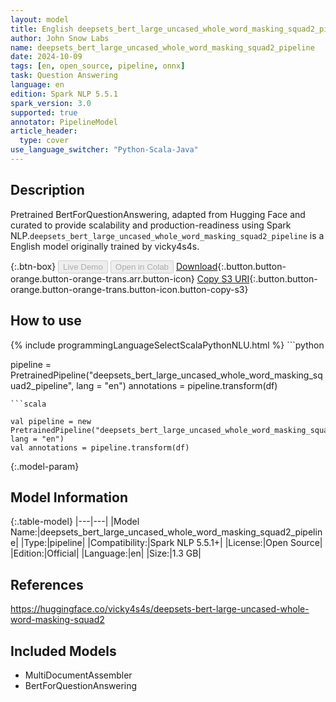 ```yaml
---
layout: model
title: English deepsets_bert_large_uncased_whole_word_masking_squad2_pipeline pipeline BertForQuestionAnswering from vicky4s4s
author: John Snow Labs
name: deepsets_bert_large_uncased_whole_word_masking_squad2_pipeline
date: 2024-10-09
tags: [en, open_source, pipeline, onnx]
task: Question Answering
language: en
edition: Spark NLP 5.5.1
spark_version: 3.0
supported: true
annotator: PipelineModel
article_header:
  type: cover
use_language_switcher: "Python-Scala-Java"
---
```


## Description

Pretrained BertForQuestionAnswering, adapted from Hugging Face and curated to provide scalability and production-readiness using Spark NLP.`deepsets_bert_large_uncased_whole_word_masking_squad2_pipeline` is a English model originally trained by vicky4s4s.

{:.btn-box}
<button class="button button-orange" disabled>Live Demo</button>
<button class="button button-orange" disabled>Open in Colab</button>
[Download](https://s3.amazonaws.com/auxdata.johnsnowlabs.com/public/models/deepsets_bert_large_uncased_whole_word_masking_squad2_pipeline_en_5.5.1_3.0_1728450177112.zip){:.button.button-orange.button-orange-trans.arr.button-icon}
[Copy S3 URI](s3://auxdata.johnsnowlabs.com/public/models/deepsets_bert_large_uncased_whole_word_masking_squad2_pipeline_en_5.5.1_3.0_1728450177112.zip){:.button.button-orange.button-orange-trans.button-icon.button-copy-s3}

## How to use



<div class="tabs-box" markdown="1">
{% include programmingLanguageSelectScalaPythonNLU.html %}
```python

pipeline = PretrainedPipeline("deepsets_bert_large_uncased_whole_word_masking_squad2_pipeline", lang = "en")
annotations =  pipeline.transform(df)   

```
```scala

val pipeline = new PretrainedPipeline("deepsets_bert_large_uncased_whole_word_masking_squad2_pipeline", lang = "en")
val annotations = pipeline.transform(df)

```
</div>

{:.model-param}
## Model Information

{:.table-model}
|---|---|
|Model Name:|deepsets_bert_large_uncased_whole_word_masking_squad2_pipeline|
|Type:|pipeline|
|Compatibility:|Spark NLP 5.5.1+|
|License:|Open Source|
|Edition:|Official|
|Language:|en|
|Size:|1.3 GB|

## References

https://huggingface.co/vicky4s4s/deepsets-bert-large-uncased-whole-word-masking-squad2

## Included Models

- MultiDocumentAssembler
- BertForQuestionAnswering